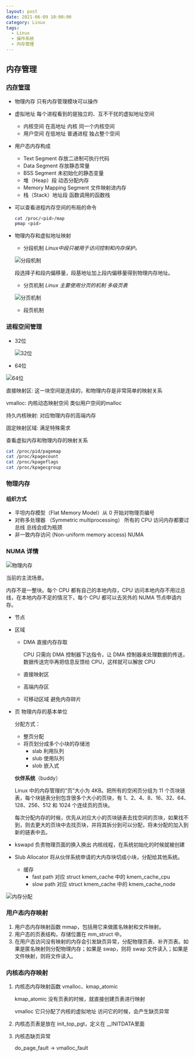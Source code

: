 ```yaml
---
layout: post
date: 2021-06-09 10:00:00
category: Linux
tags:
  - Linux
  - 操作系统
  - 内存管理
---
```


## 内存管理

### [内存管理](https://jishuin.proginn.com/p/763bfbd248c0)

- 物理内存 只有内存管理模块可以操作

- 虚拟地址 每个进程看到的是独立的、互不干扰的虚拟地址空间

  - 内核空间 在高地址 内核 同一个内核空间
  - 用户空间 在低地址 普通进程 独占整个空间

- 用户态内存构成

  - Text Segment 存放二进制可执行代码
  - Data Segment  存放静态常量
  - BSS Segment 未初始化的静态变量
  - 堆（Heap）段 动态分配内存
  - Memory Mapping Segment 文件映射进内存
  - 栈（Stack）地址段  函数调用的函数栈

- 可以查看进程内存空间的布局的命令

  ```bash
  cat /proc/<pid>/map
  pmap <pid>
  ```

- 物理内存和虚拟地址映射

  - 分段机制 *Linux中段只被用于访问控制和内存保护。*

  ![分段机制](https://run-dream.github.io/img/post/linux-memory-segment.webp)

  段选择子和段内偏移量，段基地址加上段内偏移量得到物理内存地址。

  - 分页机制 *Linux 主要使用分页的机制* *多级页表*

  ![分页机制](https://run-dream.github.io/img/post/linux-memory-page.webp)

  - 段页机制



### 进程空间管理

- 32位

  ![32位](https://run-dream.github.io/img/post/linux-process-memory-x32.webp)

- 64位

![64位](https://run-dream.github.io/img/post/linux-process-memory-x64.webp)

直接映射区: 这一块空间是连续的，和物理内存是非常简单的映射关系

vmalloc: 内核动态映射空间 类似用户空间的malloc

持久内核映射: 对应物理内存的高端内存

固定映射区域: 满足特殊需求

查看虚拟内存和物理内存的映射关系

```bash
cat /proc/pid/pagemap
cat /proc/kpagecount
cat /proc/kpageflags
cat /proc/kpagecgroup
```



### 物理内存

#### 组织方式

- 平坦内存模型（Flat Memory Model）从 0 开始对物理页编号
- 对称多处理器 （Symmetric multiprocessing） 所有的 CPU 访问内存都要过总线 总线会成为瓶颈
- 非一致内存访问 (Non-uniform memory access) NUMA 



### NUMA 详情

![物理内存](https://run-dream.github.io/img/post/linux-memory-phsical.webp)

当前的主流场景。

内存不是一整块。每个 CPU 都有自己的本地内存，CPU 访问本地内存不用过总线，在本地内存不足的情况下，每个 CPU 都可以去另外的 NUMA 节点申请内存。

- 节点

- 区域

  - DMA 直接内存存取

    CPU 只需向 DMA 控制器下达指令，让 DMA 控制器来处理数据的传送，数据传送完毕再把信息反馈给 CPU，这样就可以解放 CPU

  - 直接映射区

  - 高端内存区

  - 可移动区域 避免内存碎片

- 页 物理内存的基本单位

  分配方式：

  - 整页分配
  - 将页划分成多个小块的存储池
    - slab 利用队列	
    - slub 使用队列
    - slob 嵌入式

  **伙伴系统**（buddy）

  Linux 中的内存管理的“页”大小为 4KB。把所有的空闲页分组为 11 个页块链表，每个块链表分别包含很多个大小的页块，有 1、2、4、8、16、32、64、128、256、512 和 1024 个连续页的页块。

  每次分配内存的时候，优先从对应大小的页块链表去找空间的页块，如果找不到，则去更大的页块中去找页块，并将其拆分到可以分配，将未分配的加入到新的链表中去。

- kswapd 负责物理页面的换入换出 内核线程，在系统初始化的时候就被创建

- Slub Allocator 将从伙伴系统申请的大内存块切成小块，分配给其他系统。

  - 缓存
    - fast path 对应 struct kmem_cache 中的 kmem_cache_cpu
    - slow path  对应 struct kmem_cache 中的 kmem_cache_node 

![内存分配](https://run-dream.github.io/img/post/linux-memory-alloc.webp)



### 用户态内存映射

1. 用户态内存映射函数 mmap，包括用它来做匿名映射和文件映射。
2. 用户态的页表结构，存储位置在 mm_struct 中。
3. 在用户态访问没有映射的内存会引发缺页异常，分配物理页表、补齐页表。如果是匿名映射则分配物理内存；如果是 swap，则将 swap 文件读入；如果是文件映射，则将文件读入。



### 内核态内存映射

1. 内核态内存映射函数 vmalloc、kmap_atomic 

   kmap_atomic  没有页表的时候，就直接创建页表进行映射

   vmalloc 它只分配了内核的虚拟地址 访问它的时候，会产生缺页异常

2. 内核态页表是放在  init_top_pgt，定义在 __INITDATA里面

3. 内核态缺页异常

   do_page_fault -> vmalloc_fault
